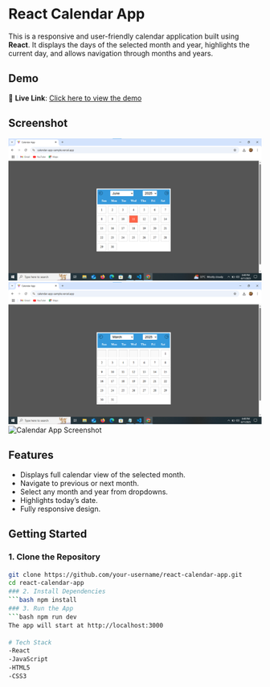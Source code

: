 # React Calendar App

This is a responsive and user-friendly calendar application built using **React**. It displays the days of the selected month and year, highlights the current day, and allows navigation through months and years.

## Demo

 🔗 **Live Link**: [Click here to view the demo](https://calendar-app-sample.vercel.app/)

## Screenshot

![Calendar App Screenshot](calendar1.png)
![Calendar App Screenshot](calendar2.png)
![Calendar App Screenshot](calendar3.png)

## Features

- Displays full calendar view of the selected month.
- Navigate to previous or next month.
- Select any month and year from dropdowns.
- Highlights today’s date.
- Fully responsive design.


## Getting Started

### 1. Clone the Repository
```bash
git clone https://github.com/your-username/react-calendar-app.git
cd react-calendar-app
### 2. Install Dependencies
```bash npm install
### 3. Run the App
```bash npm run dev
The app will start at http://localhost:3000

# Tech Stack
-React
-JavaScript
-HTML5
-CSS3
